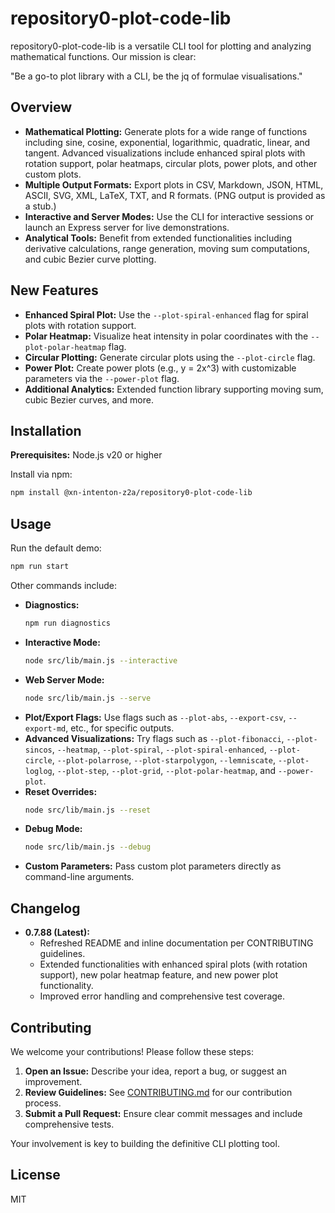 # repository0-plot-code-lib

repository0-plot-code-lib is a versatile CLI tool for plotting and analyzing mathematical functions. Our mission is clear:

"Be a go-to plot library with a CLI, be the jq of formulae visualisations."

## Overview

- **Mathematical Plotting:** Generate plots for a wide range of functions including sine, cosine, exponential, logarithmic, quadratic, linear, and tangent. Advanced visualizations include enhanced spiral plots with rotation support, polar heatmaps, circular plots, power plots, and other custom plots.
- **Multiple Output Formats:** Export plots in CSV, Markdown, JSON, HTML, ASCII, SVG, XML, LaTeX, TXT, and R formats. (PNG output is provided as a stub.)
- **Interactive and Server Modes:** Use the CLI for interactive sessions or launch an Express server for live demonstrations.
- **Analytical Tools:** Benefit from extended functionalities including derivative calculations, range generation, moving sum computations, and cubic Bezier curve plotting.

## New Features

- **Enhanced Spiral Plot:** Use the `--plot-spiral-enhanced` flag for spiral plots with rotation support.
- **Polar Heatmap:** Visualize heat intensity in polar coordinates with the `--plot-polar-heatmap` flag.
- **Circular Plotting:** Generate circular plots using the `--plot-circle` flag.
- **Power Plot:** Create power plots (e.g., y = 2x^3) with customizable parameters via the `--power-plot` flag.
- **Additional Analytics:** Extended function library supporting moving sum, cubic Bezier curves, and more.

## Installation

**Prerequisites:** Node.js v20 or higher

Install via npm:

```bash
npm install @xn-intenton-z2a/repository0-plot-code-lib
```

## Usage

Run the default demo:

```bash
npm run start
```

Other commands include:

- **Diagnostics:**
  ```bash
  npm run diagnostics
  ```
- **Interactive Mode:**
  ```bash
  node src/lib/main.js --interactive
  ```
- **Web Server Mode:**
  ```bash
  node src/lib/main.js --serve
  ```
- **Plot/Export Flags:** Use flags such as `--plot-abs`, `--export-csv`, `--export-md`, etc., for specific outputs.
- **Advanced Visualizations:** Try flags such as `--plot-fibonacci`, `--plot-sincos`, `--heatmap`, `--plot-spiral`, `--plot-spiral-enhanced`, `--plot-circle`, `--plot-polarrose`, `--plot-starpolygon`, `--lemniscate`, `--plot-loglog`, `--plot-step`, `--plot-grid`, `--plot-polar-heatmap`, and `--power-plot`.
- **Reset Overrides:**
  ```bash
  node src/lib/main.js --reset
  ```
- **Debug Mode:**
  ```bash
  node src/lib/main.js --debug
  ```
- **Custom Parameters:** Pass custom plot parameters directly as command-line arguments.

## Changelog

- **0.7.88 (Latest):**
  - Refreshed README and inline documentation per CONTRIBUTING guidelines.
  - Extended functionalities with enhanced spiral plots (with rotation support), new polar heatmap feature, and new power plot functionality.
  - Improved error handling and comprehensive test coverage.

## Contributing

We welcome your contributions! Please follow these steps:

1. **Open an Issue:** Describe your idea, report a bug, or suggest an improvement.
2. **Review Guidelines:** See [CONTRIBUTING.md](./CONTRIBUTING.md) for our contribution process.
3. **Submit a Pull Request:** Ensure clear commit messages and include comprehensive tests.

Your involvement is key to building the definitive CLI plotting tool.

## License

MIT
